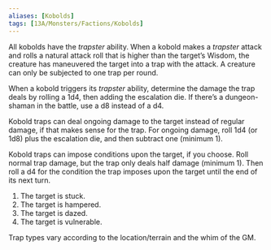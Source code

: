 ```yaml
---
aliases: [Kobolds]
tags: [13A/Monsters/Factions/Kobolds]
---
```


All kobolds have the *trapster* ability. When a kobold makes a *trapster* attack and rolls a natural attack roll that is higher than the target’s Wisdom, the creature has maneuvered the target into a trap with the attack. A creature can only be subjected to one trap per round.

When a kobold triggers its *trapster* ability, determine the damage the trap deals by rolling a 1d4, then adding the escalation die. If there’s a dungeon-shaman in the battle, use a d8 instead of a d4.

Kobold traps can deal ongoing damage to the target instead of regular damage, if that makes sense for the trap. For ongoing damage, roll 1d4 (or 1d8) plus the escalation die, and then subtract one (minimum 1).

Kobold traps can impose conditions upon the target, if you choose. Roll normal trap damage, but the trap only deals half damage (minimum 1). Then roll a d4 for the condition the trap imposes upon the target until the end of its next turn.

1.  The target is stuck.
2.  The target is hampered.
3.  The target is dazed.
4.  The target is vulnerable.

Trap types vary according to the location/terrain and the whim of the GM.
